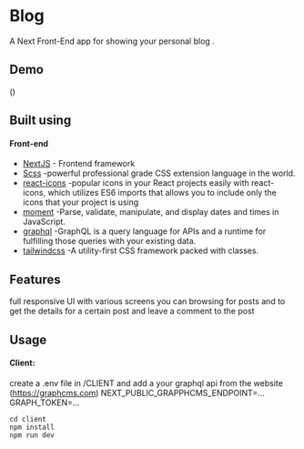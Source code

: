 # Blog


A Next  Front-End app for showing your personal blog .


## Demo
()

## Built using

#### Front-end

- [NextJS](https://nextjs.org) - Frontend framework
- [Scss](https://sass-lang.com/) -powerful professional grade CSS extension language in the world.
- [react-icons](https://www.npmjs.com/package/react-icons) -popular icons in your React projects easily with react-icons, which utilizes ES6 imports that allows you to include only the icons that your project is using
- [moment](https://momentjs.com) -Parse, validate, manipulate, and display dates and times in JavaScript.
- [graphql](https://graphql.org) -GraphQL is a query language for APIs and a runtime for fulfilling those queries with your existing data.
- [tailwindcss](https://tailwindcss.com) -A utility-first CSS framework packed with classes.







## Features
full responsive UI with various screens
you can browsing for posts and to get the details for a certain post and leave a comment to the post



## Usage

#### Client:
create a .env file in /CLIENT
and add a your graphql api from the website (https://graphcms.com)
NEXT_PUBLIC_GRAPPHCMS_ENDPOINT=...
GRAPH_TOKEN=...

```
cd client
npm install
npm run dev
```
